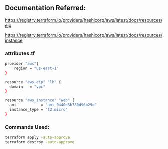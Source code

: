 ## Documentation Referred:

https://registry.terraform.io/providers/hashicorp/aws/latest/docs/resources/eip

https://registry.terraform.io/providers/hashicorp/aws/latest/docs/resources/instance

### attributes.tf

```sh
provider "aws"{
    region = "us-east-1"
}

resource "aws_eip" "lb" {
  domain   = "vpc"
}

resource "aws_instance" "web" {
  ami           = "ami-0440d3b780d96b29d"
  instance_type = "t2.micro"
}
```
### Commands Used:
```sh
terraform apply -auto-approve
terraform destroy -auto-approve
```

